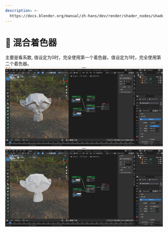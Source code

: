 ```yaml
---
description: >-
  https://docs.blender.org/manual/zh-hans/dev/render/shader_nodes/shader/mix.html
---
```


# 💚 混合着色器 
主要是看系数, 值设定为0时，完全使用第一个着色器，值设定为1时，完全使用第二个着色器。
![图 0](/.gitbook/assets/628832b0eb2b30c93c4618c7682f4ac018ff02e5453b5d386043e7b672a8b090.png)  
![图 1](/.gitbook/assets/77bce38b887294fc7d27f584ecbbcb76194bd056d5b353098c94fe5f341956f9.png)  


